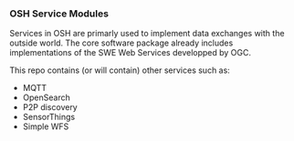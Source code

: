 ### OSH Service Modules

Services in OSH are primarly used to implement data exchanges with the outside world. The core software package already includes implementations of the SWE Web Services developped by OGC.

This repo contains (or will contain) other services such as:

  - MQTT
  - OpenSearch
  - P2P discovery
  - SensorThings
  - Simple WFS
